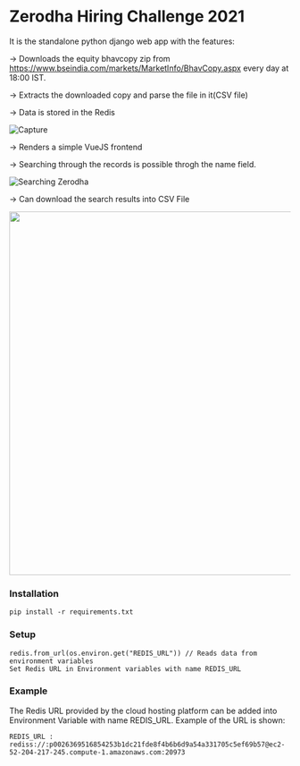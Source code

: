 # Zerodha Hiring Challenge 2021

It is the standalone python django web app with the features:

-> Downloads the equity bhavcopy zip from https://www.bseindia.com/markets/MarketInfo/BhavCopy.aspx every day at 18:00 IST.

-> Extracts the downloaded copy and parse the file in it(CSV file)

-> Data is stored in the Redis

![Capture](https://user-images.githubusercontent.com/46214838/117665474-7e8dee00-b1c0-11eb-9789-28f150dfcfb3.PNG)

-> Renders a simple VueJS frontend

-> Searching through the records is possible throgh the name field.

![Searching Zerodha](https://user-images.githubusercontent.com/46214838/117665052-13dcb280-b1c0-11eb-9681-df810304c463.gif)

-> Can download the search results into CSV File

<img src="https://user-images.githubusercontent.com/46214838/117703431-44841280-b1e7-11eb-80d3-b9b93d86a67e.gif" width = "650">


### Installation
    pip install -r requirements.txt
      
### Setup
    redis.from_url(os.environ.get("REDIS_URL")) // Reads data from environment variables
    Set Redis URL in Environment variables with name REDIS_URL
### Example
The Redis URL provided by the cloud hosting platform can be added into Environment Variable with name REDIS_URL. Example of the URL is shown:

    REDIS_URL : rediss://:p0026369516854253b1dc21fde8f4b6b6d9a54a331705c5ef69b57@ec2-52-204-217-245.compute-1.amazonaws.com:20973
